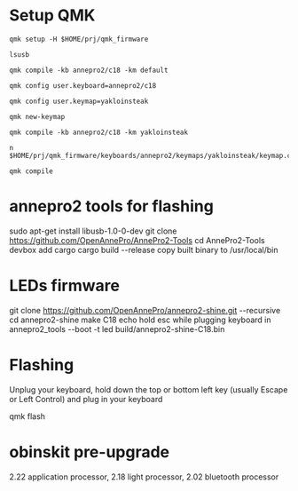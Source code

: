 # Setup QMK

```
qmk setup -H $HOME/prj/qmk_firmware

lsusb

qmk compile -kb annepro2/c18 -km default

qmk config user.keyboard=annepro2/c18

qmk config user.keymap=yakloinsteak

qmk new-keymap

qmk compile -kb annepro2/c18 -km yakloinsteak

n $HOME/prj/qmk_firmware/keyboards/annepro2/keymaps/yakloinsteak/keymap.c

qmk compile
```

# annepro2 tools for flashing

sudo apt-get install libusb-1.0-0-dev
git clone https://github.com/OpenAnnePro/AnnePro2-Tools
cd AnnePro2-Tools
devbox add cargo
cargo build --release
copy built binary to /usr/local/bin

# LEDs firmware

git clone https://github.com/OpenAnnePro/annepro2-shine.git --recursive
cd annepro2-shine
make C18
echo hold esc while plugging keyboard in
annepro2_tools --boot -t led build/annepro2-shine-C18.bin

# Flashing

Unplug your keyboard, hold down the top or bottom left key (usually Escape or
Left Control) and plug in your keyboard

qmk flash

# obinskit pre-upgrade
   2.22 application processor,
   2.18 light processor,
   2.02 bluetooth processor
